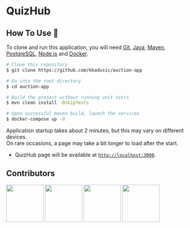 # QuizHub

## How To Use :wrench:

To clone and run this application, you will need [Git](https://git-scm.com), [Java](https://www.oracle.com/java/technologies/javase-downloads.html),
[Maven](https://maven.apache.org/download.cgi), [PostgreSQL](https://www.postgresql.org/download/), [Node.js](https://nodejs.org/en/download) and [Docker](https://www.docker.com/products/docker-desktop).

```bash
# Clone this repository
$ git clone https://github.com/kkadusic/auction-app

# Go into the root directory
$ cd auction-app

# Build the project without running unit tests
$ mvn clean install -DskipTests

# Upon successful maven build, launch the services
$ docker-compose up -d
```

Application startup takes about 2 minutes, but this may vary on different devices. <br>
On rare occasions, a page may take a bit longer to load after the start. <br>
- QuizHub page will be available at [`http://localhost:3000`](http://localhost:3000).

## Contributors

<a href="https://github.com/Lino2007" target="_blank"><img width="100px" height="100px" src="https://github.com/Lino2007.png"></a>
<a href="https://github.com/kkadusic" target="_blank"><img width="100px" height="100px" src="https://github.com/kkadusic.png"></a>
<a href="https://github.com/amra-music" target="_blank"><img width="100px" height="100px" src="https://github.com/amra-music.png"></a>
<a href="https://github.com/fpoljcic" target="_blank"><img width="100px" height="100px" src="https://github.com/fpoljcic.png"></a>

